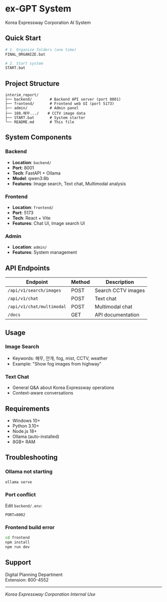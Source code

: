 # ex-GPT System

Korea Expressway Corporation AI System

## Quick Start

```bash
# 1. Organize folders (one time)
FINAL_ORGANIZE.bat

# 2. Start system
START.bat
```

## Project Structure

```
interim_report/
├── backend/        # Backend API server (port 8001)
├── frontend/       # Frontend web UI (port 5173)
├── admin/          # Admin panel
├── 188.해무.../    # CCTV image data
├── START.bat       # System starter
└── README.md       # This file
```

## System Components

### Backend
- **Location**: `backend/`
- **Port**: 8001
- **Tech**: FastAPI + Ollama
- **Model**: qwen3:8b
- **Features**: Image search, Text chat, Multimodal analysis

### Frontend
- **Location**: `frontend/`
- **Port**: 5173
- **Tech**: React + Vite
- **Features**: Chat UI, Image search UI

### Admin
- **Location**: `admin/`
- **Features**: System management

## API Endpoints

| Endpoint | Method | Description |
|----------|--------|-------------|
| `/api/v1/search/images` | POST | Search CCTV images |
| `/api/v1/chat` | POST | Text chat |
| `/api/v1/chat/multimodal` | POST | Multimodal chat |
| `/docs` | GET | API documentation |

## Usage

### Image Search
- Keywords: 해무, 안개, fog, mist, CCTV, weather
- Example: "Show fog images from highway"

### Text Chat
- General Q&A about Korea Expressway operations
- Context-aware conversations

## Requirements

- Windows 10+
- Python 3.10+
- Node.js 18+
- Ollama (auto-installed)
- 8GB+ RAM

## Troubleshooting

### Ollama not starting
```bash
ollama serve
```

### Port conflict
Edit `backend/.env`:
```
PORT=8002
```

### Frontend build error
```bash
cd frontend
npm install
npm run dev
```

## Support

Digital Planning Department  
Extension: 800-4552

---
*Korea Expressway Corporation Internal Use*
